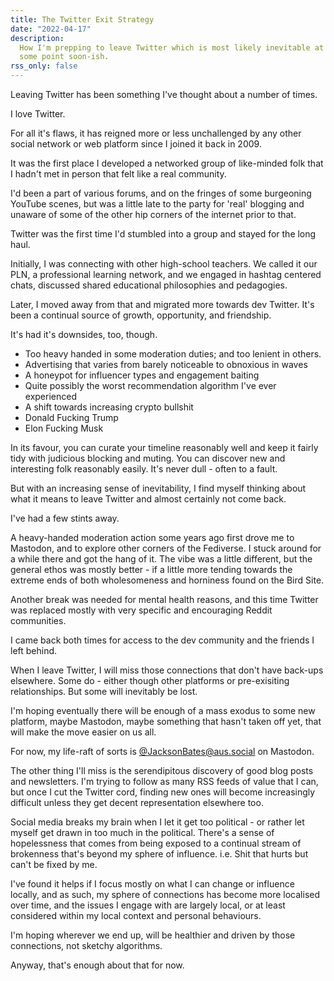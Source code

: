 ```yaml
---
title: The Twitter Exit Strategy
date: "2022-04-17"
description:
  How I'm prepping to leave Twitter which is most likely inevitable at
  some point soon-ish.
rss_only: false
---
```


Leaving Twitter has been something I've thought about a number of times.

I love Twitter.

For all it's flaws, it has reigned more or less unchallenged by any other social network or web platform since I joined it back in 2009.

It was the first place I developed a networked group of like-minded folk that I hadn't met in person that felt like a real community.

I'd been a part of various forums, and on the fringes of some burgeoning YouTube scenes, but was a little late to the party for 'real' blogging and unaware of some of the other hip corners of the internet prior to that.

Twitter was the first time I'd stumbled into a group and stayed for the long haul.

Initially, I was connecting with other high-school teachers. We called it our PLN, a professional learning network, and we engaged in hashtag centered chats, discussed shared educational philosophies and pedagogies.

Later, I moved away from that and migrated more towards dev Twitter. It's been a continual source of growth, opportunity, and friendship.

It's had it's downsides, too, though.

- Too heavy handed in some moderation duties; and too lenient in others.
- Advertising that varies from barely noticeable to obnoxious in waves
- A honeypot for influencer types and engagement baiting
- Quite possibly the worst recommendation algorithm I've ever experienced
- A shift towards increasing crypto bullshit
- Donald Fucking Trump
- Elon Fucking Musk

In its favour, you can curate your timeline reasonably well and keep it fairly tidy with judicious blocking and muting. You can discover new and interesting folk reasonably easily. It's never dull - often to a fault.

But with an increasing sense of inevitability, I find myself thinking about what it means to leave Twitter and almost certainly not come back.

I've had a few stints away.

A heavy-handed moderation action some years ago first drove me to Mastodon, and to explore other corners of the Fediverse. I stuck around for a while there and got the hang of it. The vibe was a little different, but the general ethos was mostly better - if a little more tending towards the extreme ends of both wholesomeness and horniness found on the Bird Site.

Another break was needed for mental health reasons, and this time Twitter was replaced mostly with very specific and encouraging Reddit communities.

I came back both times for access to the dev community and the friends I left behind.

When I leave Twitter, I will miss those connections that don't have back-ups elsewhere. Some do - either though other platforms or pre-exisiting relationships. But some will inevitably be lost.

I'm hoping eventually there will be enough of a mass exodus to some new platform, maybe Mastodon, maybe something that hasn't taken off yet, that will make the move easier on us all.

For now, my life-raft of sorts is [@JacksonBates@aus.social](https://aus.social/@JacksonBates) on Mastodon.

The other thing I'll miss is the serendipitous discovery of good blog posts and newsletters. I'm trying to follow as many RSS feeds of value that I can, but once I cut the Twitter cord, finding new ones will become increasingly difficult unless they get decent representation elsewhere too.

Social media breaks my brain when I let it get too political - or rather let myself get drawn in too much in the political. There's a sense of hopelessness that comes from being exposed to a continual stream of brokenness that's beyond my sphere of influence. i.e. Shit that hurts but can't be fixed by me.

I've found it helps if I focus mostly on what I can change or influence locally, and as such, my sphere of connections has become more localised over time, and the issues I engage with are largely local, or at least considered within my local context and personal behaviours.

I'm hoping wherever we end up, will be healthier and driven by those connections, not sketchy algorithms.

Anyway, that's enough about that for now.
